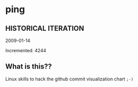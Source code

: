 # ping

## HISTORICAL ITERATION
2009-01-14

Incremented: 4244

## What is this?? 
Linux skills to hack the github commit visualization chart `;-)`
